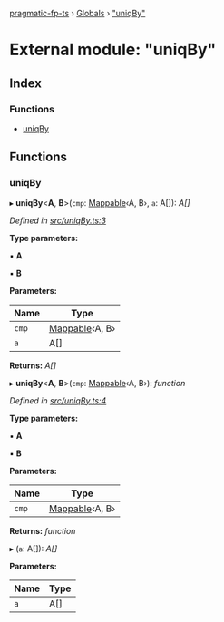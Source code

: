 [pragmatic-fp-ts](../README.md) › [Globals](../globals.md) › ["uniqBy"](_uniqby_.md)

# External module: "uniqBy"

## Index

### Functions

* [uniqBy](_uniqby_.md#uniqby)

## Functions

###  uniqBy

▸ **uniqBy**<**A**, **B**>(`cmp`: [Mappable](_types_.md#mappable)‹A, B›, `a`: A[]): *A[]*

*Defined in [src/uniqBy.ts:3](https://github.com/hermann-p/pragmatic-fp-ts/blob/4c86847/src/uniqBy.ts#L3)*

**Type parameters:**

▪ **A**

▪ **B**

**Parameters:**

Name | Type |
------ | ------ |
`cmp` | [Mappable](_types_.md#mappable)‹A, B› |
`a` | A[] |

**Returns:** *A[]*

▸ **uniqBy**<**A**, **B**>(`cmp`: [Mappable](_types_.md#mappable)‹A, B›): *function*

*Defined in [src/uniqBy.ts:4](https://github.com/hermann-p/pragmatic-fp-ts/blob/4c86847/src/uniqBy.ts#L4)*

**Type parameters:**

▪ **A**

▪ **B**

**Parameters:**

Name | Type |
------ | ------ |
`cmp` | [Mappable](_types_.md#mappable)‹A, B› |

**Returns:** *function*

▸ (`a`: A[]): *A[]*

**Parameters:**

Name | Type |
------ | ------ |
`a` | A[] |
